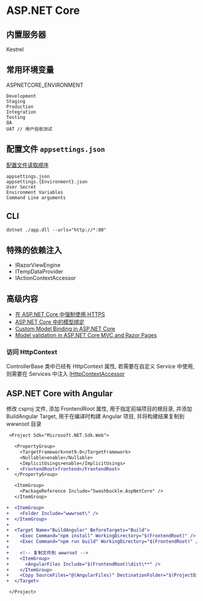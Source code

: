 # ASP.NET Core

## 内置服务器

Kestrel

## 常用环境变量

ASPNETCORE_ENVIRONMENT

```plaintext
Development
Staging
Production
Integration
Testing
QA
UAT // 用户验收测试
```

## 配置文件 `appsettings.json`

[配置文件读取顺序](https://github.com/dotnet/runtime/blob/main/src/libraries/Microsoft.Extensions.Hosting/src/HostingHostBuilderExtensions.cs#L175-L193)

```plaintext
appsettings.json
appsettings.{Environment}.json
User Secret
Environment Variables
Command Line arguments
```

## CLI

```plaintext
dotnet ./app.dll --urls="http://*:80"
```

## 特殊的依赖注入

-   IRazorViewEngine
-   ITempDataProvider
-   IActionContextAccessor

## 高级内容

-   [在 ASP.NET Core 中强制使用 HTTPS](https://learn.microsoft.com/zh-cn/aspnet/core/security/enforcing-ssl)
-   [ASP.NET Core 中的模型绑定](https://learn.microsoft.com/en-us/aspnet/core/mvc/models/model-binding)
-   [Custom Model Binding in ASP.NET Core](https://learn.microsoft.com/en-us/aspnet/core/mvc/advanced/custom-model-binding)
-   [Model validation in ASP.NET Core MVC and Razor Pages](https://learn.microsoft.com/en-us/aspnet/core/mvc/models/validation)

### 访问 HttpContext

ControllerBase 类中已经有 HttpContext 属性, 若需要在自定义 Service 中使用, 则需要在 Services 中注入 [IHttpContextAccessor](https://docs.microsoft.com/zh-cn/dotnet/api/microsoft.aspnetcore.http.ihttpcontextaccessor)

## ASP.NET Core with Angular

修改 csproj 文件, 添加 FrontendRoot 属性, 用于指定前端项目的根目录, 并添加 BuildAngular Target, 用于在编译时构建 Angular 项目, 并将构建结果复制到 wwwroot 目录

```diff
 <Project Sdk="Microsoft.NET.Sdk.Web">

   <PropertyGroup>
     <TargetFramework>net9.0</TargetFramework>
     <Nullable>enable</Nullable>
     <ImplicitUsings>enable</ImplicitUsings>
+    <FrontendRoot>frontend</FrontendRoot>
   </PropertyGroup>

   <ItemGroup>
     <PackageReference Include="Swashbuckle.AspNetCore" />
   </ItemGroup>

+  <ItemGroup>
+    <Folder Include="wwwroot\" />
+  </ItemGroup>
+
+  <Target Name="BuildAngular" BeforeTargets="Build">
+    <Exec Command="npm install" WorkingDirectory="$(FrontendRoot)" />
+    <Exec Command="npm run build" WorkingDirectory="$(FrontendRoot)" />
+
+    <!-- 复制文件到 wwwroot -->
+    <ItemGroup>
+      <AngularFiles Include="$(FrontendRoot)\dist\**" />
+    </ItemGroup>
+    <Copy SourceFiles="@(AngularFiles)" DestinationFolder="$(ProjectDir)wwwroot\" />
+  </Target>

 </Project>
```
